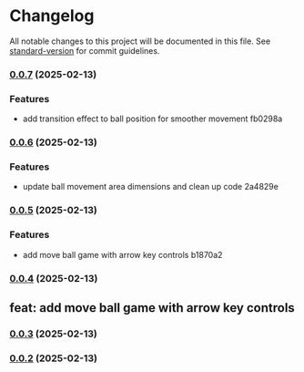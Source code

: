 # Changelog

All notable changes to this project will be documented in this file. See [standard-version](https://github.com/conventional-changelog/standard-version) for commit guidelines.

### [0.0.7](///compare/v0.0.6...v0.0.7) (2025-02-13)

### Features

- add transition effect to ball position for smoother movement fb0298a

### [0.0.6](///compare/v0.0.5...v0.0.6) (2025-02-13)

### Features

- update ball movement area dimensions and clean up code 2a4829e

### [0.0.5](///compare/v0.0.4...v0.0.5) (2025-02-13)

### Features

- add move ball game with arrow key controls b1870a2

### [0.0.4](///compare/v0.0.3...v0.0.4) (2025-02-13)

## feat: add move ball game with arrow key controls

### [0.0.3](///compare/v0.0.2...v0.0.3) (2025-02-13)

### [0.0.2](///compare/v0.0.49...v0.0.2) (2025-02-13)
